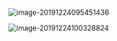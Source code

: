 ![image-20191224095451436](C:\Users\fjllo\AppData\Roaming\Typora\typora-user-images\image-20191224095451436.png)

![image-20191224100328824](C:\Users\fjllo\AppData\Roaming\Typora\typora-user-images\image-20191224100328824.png)

